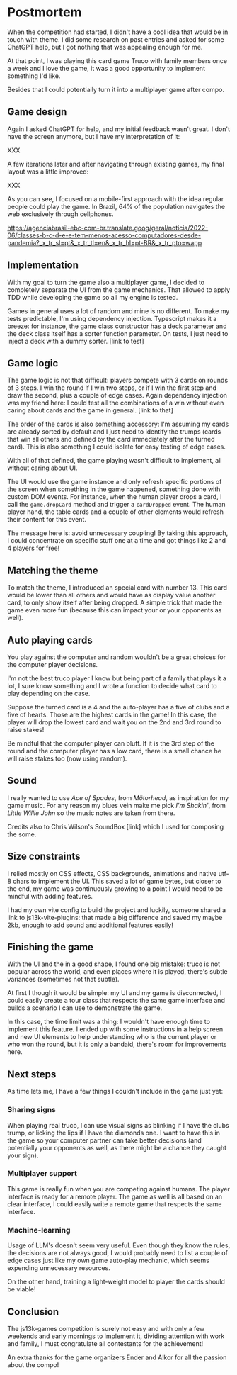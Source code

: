 # Postmortem

When the competition had started, I didn't have a cool idea that would be in
touch with theme. I did some research on past entries and asked for some
ChatGPT help, but I got nothing that was appealing enough for me.

At that point, I was playing this card game Truco with family members once a
week and I love the game, it was a good opportunity to implement something I'd
like.

Besides that I could potentially turn it into a multiplayer game after compo.

## Game design

Again I asked ChatGPT for help, and my initial feedback wasn't great. I don't
have the screen anymore, but I have my interpretation of it:

XXX

A few iterations later and after navigating through existing games, my final
layout was a little improved:

XXX

As you can see, I focused on a mobile-first approach with the idea regular
people could play the game. In Brazil, 64% of the population navigates the web
exclusively through cellphones.

https://agenciabrasil-ebc-com-br.translate.goog/geral/noticia/2022-06/classes-b-c-d-e-e-tem-menos-acesso-computadores-desde-pandemia?_x_tr_sl=pt&_x_tr_tl=en&_x_tr_hl=pt-BR&_x_tr_pto=wapp

## Implementation

With my goal to turn the game also a multiplayer game, I decided to completely
separate the UI from the game mechanics. That allowed to apply TDD while
developing the game so all my engine is tested.

Games in general uses a lot of random and mine is no different. To make my
tests predictable, I'm using dependency injection. Typescript makes it a breeze:
for instance, the game class constructor has a deck parameter and the deck
class itself has a sorter function parameter. On tests, I just need to inject a
deck with a dummy sorter. [link to test]

## Game logic

The game logic is not that difficult: players compete with 3 cards on rounds of
3 steps. I win the round if I win two steps, or if I win the first step and
draw the second, plus a couple of edge cases. Again dependency injection was my
friend here: I could test all the combinations of a win without even caring
about cards and the game in general. [link to that]

The order of the cards is also something accessory: I'm assuming my cards are
already sorted by default and I just need to identify the trumps (cards that
win all others and defined by the card immediately after the turned card). This
is also something I could isolate for easy testing of edge cases.

With all of that defined, the game playing wasn't difficult to implement, all
without caring about UI.

The UI would use the game instance and only refresh specific portions of the
screen when something in the game happened, something done with custom DOM
events. For instance, when the human player drops a card, I call the
`game.dropCard` method and trigger a `cardDropped` event. The human player
hand, the table cards and a couple of other elements would refresh their
content for this event.

The message here is: avoid unnecessary coupling! By taking this approach, I
could concentrate on specific stuff one at a time and got things like 2 and 4
players for free!

## Matching the theme

To match the theme, I introduced an special card with number 13. This card
would be lower than all others and would have as display value another card, to
only show itself after being dropped. A simple trick that made the game even
more fun (because this can impact your or your opponents as well).

## Auto playing cards

You play against the computer and random wouldn't be a great choices for the
computer player decisions.

I'm not the best truco player I know but being part of a family that plays it a
lot, I sure know something and I wrote a function to decide what card to play
depending on the case.

Suppose the turned card is a 4 and the auto-player has a five of clubs and a
five of hearts. Those are the highest cards in the game! In this case, the
player will drop the lowest card and wait you on the 2nd and 3rd round to raise
stakes!

Be mindful that the computer player can bluff. If it is the 3rd step of the
round and the computer player has a low card, there is a small chance he will
raise stakes too (now using random).

## Sound

I really wanted to use *Ace of Spades*, from *Mötorhead*, as inspiration for my
game music. For any reason my blues vein make me pick *I'm Shakin'*, from
*Little Willie John* so the music notes are taken from there.

Credits also to Chris Wilson's SoundBox [link] which I used for composing the
some.

## Size constraints

I relied mostly on CSS effects, CSS backgrounds, animations and native utf-8
chars to implement the UI. This saved a lot of game bytes, but closer to the
end, my game was continuously growing to a point I would need to be mindful
with adding features.

I had my own vite config to build the project and luckily, someone shared a
link to js13k-vite-plugins: that made a big difference and saved my maybe 2kb,
enough to add sound and additional features easily!

## Finishing the game

With the UI and the in a good shape, I found one big mistake: truco is not
popular across the world, and even places where it is played, there's subtle
variances (sometimes not that subtle).

At first I though it would be simple: my UI and my game is disconnected, I
could easily create a tour class that respects the same game interface and
builds a scenario I can use to demonstrate the game.

In this case, the time limit was a thing: I wouldn't have enough time to
implement this feature. I ended up with some instructions in a help screen and
new UI elements to help understanding who is the current player or who won the
round, but it is only a bandaid, there's room for improvements here.

## Next steps

As time lets me, I have a few things I couldn't include in the game just yet:

### Sharing signs

When playing real truco, I can use visual signs as blinking if I have the clubs
trump, or licking the lips if I have the diamonds one. I want to have this in
the game so your computer partner can take better decisions (and potentially
your opponents as well, as there might be a chance they caught your sign).

### Multiplayer support

This game is really fun when you are competing against humans. The player
interface is ready for a remote player. The game as well is all based on an
clear interface, I could easily write a remote game that respects the same
interface.

### Machine-learning

Usage of LLM's doesn't seem very useful. Even though they know the rules, the
decisions are not always good, I would probably need to list a couple of edge
cases just like my own game auto-play mechanic, which seems expending
unnecessary resources.

On the other hand, training a light-weight model to player the cards should be
viable!

## Conclusion

The js13k-games competition is surely not easy and with only a few weekends and
early mornings to implement it, dividing attention with work and family, I must
congratulate all contestants for the achievement!

An extra thanks for the game organizers Ender and Alkor for all the passion
about the compo!
